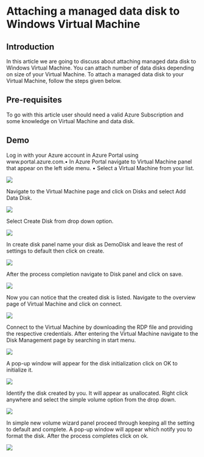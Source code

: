 <h1>Attaching a managed data disk to Windows Virtual Machine</h1>

<h2>Introduction</h2>
<p>In this article we are going to discuss about attaching managed data disk to Windows Virtual Machine. You can attach number of data disks depending on size of your Virtual Machine. To attach a managed data disk to your Virtual Machine, follow the steps given below.</p>

<h2>Pre-requisites</h2>
<p>To go with this article user should need a valid Azure Subscription and some knowledge on Virtual Machine and data disk.</p>

<h2>Demo</h2>
<p>Log in with your Azure account in Azure Portal using www.portal.azure.com.•	In Azure Portal navigate to Virtual Machine panel that appear on the left side menu. •	Select a Virtual Machine from your list.</p>
<img src="https://codesizzlergit.blob.core.windows.net/103-03-01/001.jpg"/>
<p>Navigate to the Virtual Machine page and click on Disks and select Add Data Disk.</p>
<img src="https://codesizzlergit.blob.core.windows.net/103-03-01/002.jpg"/>
<p>Select Create Disk from drop down option.</p>
<img src="https://codesizzlergit.blob.core.windows.net/103-03-01/003.jpg"/>
<p>In create disk panel name your disk as DemoDisk and leave the rest of settings to default then click on create.</p>
<img src="https://codesizzlergit.blob.core.windows.net/103-03-01/004.jpg"/>
<p>After the process completion navigate to Disk panel and click on save.</p>
<img src="https://codesizzlergit.blob.core.windows.net/103-03-01/005.jpg"/>
<p>Now you can notice that the created disk is listed. Navigate to the overview page of Virtual Machine and click on connect.</p>
<img src="https://codesizzlergit.blob.core.windows.net/103-03-01/006.jpg"/>
<p>Connect to the Virtual Machine by downloading the RDP file and providing the respective credentials. After entering the Virtual Machine navigate to the Disk Management page by searching in start menu.</p>
<img src="https://codesizzlergit.blob.core.windows.net/103-03-01/007.jpg"/>
<p>A pop-up window will appear for the disk initialization click on OK to initialize it.</p>
<img src="https://codesizzlergit.blob.core.windows.net/103-03-01/008.jpg"/>
<p>Identify the disk created by you. It will appear as unallocated. Right click anywhere and select the simple volume option from the drop down.</p>
<img src="https://codesizzlergit.blob.core.windows.net/103-03-01/009.jpg"/>
<p>In simple new volume wizard panel proceed through keeping all the setting to default and complete. A pop-up window will appear which notify you to format the disk. After the process completes click on ok.</p>
<img src="https://codesizzlergit.blob.core.windows.net/103-03-01/010.jpg"/>
